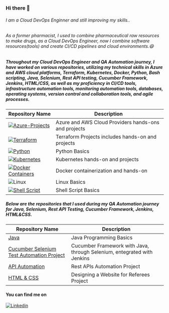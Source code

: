 ### Hi there 👋

<!--
**tunckasik/tunckasik** is a ✨ _special_ ✨ repository because its `README.md` (this file) appears on your GitHub profile.

Here are some ideas to get you started:

- 🔭 I’m currently working on ...
- 🌱 I’m currently learning ...
- 👯 I’m looking to collaborate on ...
- 🤔 I’m looking for help with ...
- 💬 Ask me about ...
- 📫 How to reach me: ...
- 😄 Pronouns: ...
- ⚡ Fun fact: ...
-->

###### I am a Cloud DevOps Enginner and still improving my skills..

###### As a former pharmacist, I used to combine pharmaceutical raw resources to make drugs, as a Cloud DevOps Engineer, now I combine software resources(tools) and create CI/CD pipelines and cloud environments.😄

##### Throughout my Cloud DevOps Engineer and QA Automation journey, I have worked on various repositories, utilizing my technical skills in Azure and AWS cloud platforms, Terraform, Kubernetes, Docker, Python, Bash scripting, Java, Selenium, Rest API testing, Cucumber Framework, Jenkins, HTML/CSS, as well as my proficiency in CI/CD tools, infrastructure automation tools, monitoring automation tools, databases, operating systems, version control and collaboration tools, and agile processes.

| Repository Name | Description |
| ------ | ------ |
| [![Azure-Projects](https://img.shields.io/badge/Azure_DevOps-0078D7?style=for-the-badge&logo=azure-devops&logoColor=white)](https://github.com/tunckasik/Azure-assignments) | Azure and AWS Cloud Providers hands-ons and projects |
| [![Terraform](https://img.shields.io/badge/Terraform-7B42BC?style=for-the-badge&logo=terraform&logoColor=white)](https://github.com/tunckasik/terraform) | Terraform Projects includes hands-on and projects |
| [![Python](https://img.shields.io/badge/Python-FFD43B?style=for-the-badge&logo=python&logoColor=blue)](https://github.com/tunckasik/Python) | Python Basics |
| [![Kubernetes](https://img.shields.io/badge/kubernetes-326ce5.svg?&style=for-the-badge&logo=kubernetes&logoColor=white)](https://github.com/tunckasik/kubernetes.md) | Kubernetes hands-on and projects
| [![Docker Containers](https://img.shields.io/badge/Docker-2CA5E0?style=for-the-badge&logo=docker&logoColor=white)](https://github.com/tunckasik/Docker) | Docker containerization and hands-on |
| ![Linux](https://img.shields.io/badge/Linux-FCC624?style=for-the-badge&logo=linux&logoColor=black) | Linux Basics |
| [![Shell Script](	https://img.shields.io/badge/Shell_Script-121011?style=for-the-badge&logo=gnu-bash&logoColor=white)](https://github.com/tunckasik/Shell-Script) | Shell Script Basics |

##### Below are the repositories that I used during my QA Automation journey for Java, Selenium, Rest API Testing, Cucumber Framework, Jenkins, HTML&CSS.

| Repository Name | Description |
| ------ | ------ |
| [Java](https://github.com/tunckasik/Java-Basics) | Java Programming Basics |
| [Cucumber Selenium Test Automation Project](https://github.com/tunckasik/Automation-Cucumber-Selenium-Jenkins) | Cucumber Framework with Java, through Selenium, entegrated with Jenkins |
| [API Automation](https://github.com/tunckasik/REST-API) | Rest APIs Automation Project |
| [HTML & CSS](https://github.com/tunckasik/HTML-CSS-Refffree) | Designing a Website for Referees Project |


<!-- [![Top Langs](https://github-readme-stats.vercel.app/api/top-langs/?username=tunckasik&tunckasik)](https://github.com/tunckasik/tunckasik) -->

#### You can find me on 
[![Linkedin](https://img.shields.io/badge/LinkedIn-0077B5?style=for-the-badge&logo=linkedin&logoColor=white)](https://www.linkedin.com/in/tunckasik/)
